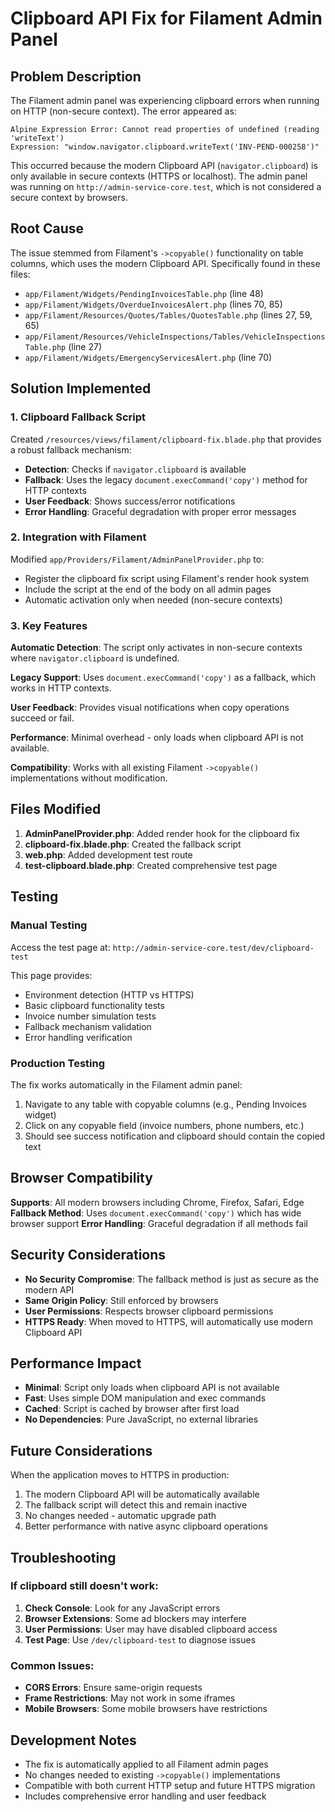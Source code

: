 # Clipboard API Fix for Filament Admin Panel

## Problem Description

The Filament admin panel was experiencing clipboard errors when running on HTTP (non-secure context). The error appeared as:

```
Alpine Expression Error: Cannot read properties of undefined (reading 'writeText')
Expression: "window.navigator.clipboard.writeText('INV-PEND-000258')"
```

This occurred because the modern Clipboard API (`navigator.clipboard`) is only available in secure contexts (HTTPS or localhost). The admin panel was running on `http://admin-service-core.test`, which is not considered a secure context by browsers.

## Root Cause

The issue stemmed from Filament's `->copyable()` functionality on table columns, which uses the modern Clipboard API. Specifically found in these files:

- `app/Filament/Widgets/PendingInvoicesTable.php` (line 48)
- `app/Filament/Widgets/OverdueInvoicesAlert.php` (lines 70, 85)  
- `app/Filament/Resources/Quotes/Tables/QuotesTable.php` (lines 27, 59, 65)
- `app/Filament/Resources/VehicleInspections/Tables/VehicleInspectionsTable.php` (line 27)
- `app/Filament/Widgets/EmergencyServicesAlert.php` (line 70)

## Solution Implemented

### 1. Clipboard Fallback Script

Created `/resources/views/filament/clipboard-fix.blade.php` that provides a robust fallback mechanism:

- **Detection**: Checks if `navigator.clipboard` is available
- **Fallback**: Uses the legacy `document.execCommand('copy')` method for HTTP contexts
- **User Feedback**: Shows success/error notifications
- **Error Handling**: Graceful degradation with proper error messages

### 2. Integration with Filament

Modified `app/Providers/Filament/AdminPanelProvider.php` to:

- Register the clipboard fix script using Filament's render hook system
- Include the script at the end of the body on all admin pages
- Automatic activation only when needed (non-secure contexts)

### 3. Key Features

**Automatic Detection**: The script only activates in non-secure contexts where `navigator.clipboard` is undefined.

**Legacy Support**: Uses `document.execCommand('copy')` as a fallback, which works in HTTP contexts.

**User Feedback**: Provides visual notifications when copy operations succeed or fail.

**Performance**: Minimal overhead - only loads when clipboard API is not available.

**Compatibility**: Works with all existing Filament `->copyable()` implementations without modification.

## Files Modified

1. **AdminPanelProvider.php**: Added render hook for the clipboard fix
2. **clipboard-fix.blade.php**: Created the fallback script
3. **web.php**: Added development test route
4. **test-clipboard.blade.php**: Created comprehensive test page

## Testing

### Manual Testing

Access the test page at: `http://admin-service-core.test/dev/clipboard-test`

This page provides:
- Environment detection (HTTP vs HTTPS)
- Basic clipboard functionality tests
- Invoice number simulation tests  
- Fallback mechanism validation
- Error handling verification

### Production Testing

The fix works automatically in the Filament admin panel:

1. Navigate to any table with copyable columns (e.g., Pending Invoices widget)
2. Click on any copyable field (invoice numbers, phone numbers, etc.)
3. Should see success notification and clipboard should contain the copied text

## Browser Compatibility

**Supports**: All modern browsers including Chrome, Firefox, Safari, Edge
**Fallback Method**: Uses `document.execCommand('copy')` which has wide browser support
**Error Handling**: Graceful degradation if all methods fail

## Security Considerations

- **No Security Compromise**: The fallback method is just as secure as the modern API
- **Same Origin Policy**: Still enforced by browsers
- **User Permissions**: Respects browser clipboard permissions
- **HTTPS Ready**: When moved to HTTPS, will automatically use modern Clipboard API

## Performance Impact

- **Minimal**: Script only loads when clipboard API is not available
- **Fast**: Uses simple DOM manipulation and exec commands
- **Cached**: Script is cached by browser after first load
- **No Dependencies**: Pure JavaScript, no external libraries

## Future Considerations

When the application moves to HTTPS in production:

1. The modern Clipboard API will be automatically available
2. The fallback script will detect this and remain inactive  
3. No changes needed - automatic upgrade path
4. Better performance with native async clipboard operations

## Troubleshooting

### If clipboard still doesn't work:

1. **Check Console**: Look for any JavaScript errors
2. **Browser Extensions**: Some ad blockers may interfere
3. **User Permissions**: User may have disabled clipboard access
4. **Test Page**: Use `/dev/clipboard-test` to diagnose issues

### Common Issues:

- **CORS Errors**: Ensure same-origin requests
- **Frame Restrictions**: May not work in some iframes
- **Mobile Browsers**: Some mobile browsers have restrictions

## Development Notes

- The fix is automatically applied to all Filament admin pages
- No changes needed to existing `->copyable()` implementations
- Compatible with both current HTTP setup and future HTTPS migration
- Includes comprehensive error handling and user feedback